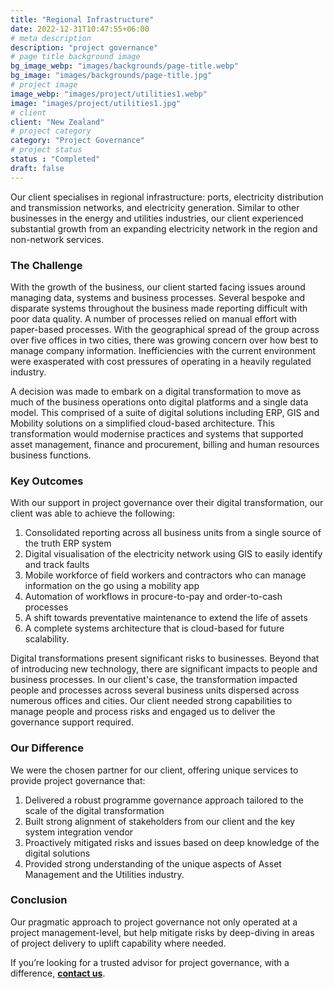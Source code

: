 ```yaml
---
title: "Regional Infrastructure"
date: 2022-12-31T10:47:55+06:00
# meta description
description: "project governance"
# page title background image
bg_image_webp: "images/backgrounds/page-title.webp"
bg_image: "images/backgrounds/page-title.jpg"
# project image
image_webp: "images/project/utilities1.webp"
image: "images/project/utilities1.jpg"
# client
client: "New Zealand"
# project category
category: "Project Governance"
# project status
status : "Completed"
draft: false
---
```


Our client specialises in regional infrastructure: ports, electricity distribution and transmission networks, and electricity generation. Similar to other businesses in the energy and utilities industries, our client experienced substantial growth from an expanding electricity network in the region and non-network services.

### The Challenge
With the growth of the business, our client started facing issues around managing data, systems and business processes. Several bespoke and disparate systems throughout the business made reporting difficult with poor data quality. A number of processes relied on manual effort with paper-based processes. With the geographical spread of the group across over five offices in two cities, there was growing concern over how best to manage company information. Inefficiencies with the current environment were exasperated with cost pressures of operating in a heavily regulated industry.

A decision was made to embark on a digital transformation to move as much of the business operations onto digital platforms and a single data model. This comprised of a suite of digital solutions including ERP, GIS and Mobility solutions on a simplified cloud-based architecture. This transformation would modernise practices and systems that supported asset management, finance and procurement, billing and human resources business functions.

### Key Outcomes
With our support in project governance over their digital transformation, our client was able to achieve the following:
1. Consolidated reporting across all business units from a single source of the truth ERP system
2. Digital visualisation of the electricity network using GIS to easily identify and track faults
3. Mobile workforce of field workers and contractors who can manage information on the go using a mobility app
4. Automation of workflows in procure-to-pay and order-to-cash processes
5. A shift towards preventative maintenance to extend the life of assets
6. A complete systems architecture that is cloud-based for future scalability.

Digital transformations present significant risks to businesses. Beyond that of introducing new technology, there are significant impacts to people and business processes. In our client's case, the transformation impacted people and processes across several business units dispersed across numerous offices and cities. Our client needed strong capabilities to manage people and process risks and engaged us to deliver the governance support required.

### Our Difference
We were the chosen partner for our client, offering unique services to provide project governance that:
1. Delivered a robust programme governance approach tailored to the scale of the digital transformation
2. Built strong alignment of stakeholders from our client and the key system integration vendor
3. Proactively mitigated risks and issues based on deep knowledge of the digital solutions
4. Provided strong understanding of the unique aspects of Asset Management and the Utilities industry.

### Conclusion
Our pragmatic approach to project governance not only operated at a project management-level, but help mitigate risks by deep-diving in areas of project delivery to uplift capability where needed.

If you’re looking for a trusted advisor for project governance, with a difference, [**contact us**](https://zenconsulting.co.nz/contact/).